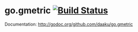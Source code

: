 go.gmetric [![Build Status](https://secure.travis-ci.org/daaku/go.gmetric.png)](http://travis-ci.org/daaku/go.gmetric)
==========

Documentation: http://godoc.org/github.com/daaku/go.gmetric
